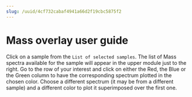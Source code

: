 ```yaml
---
slug: /uuid/4cf732cabaf4941a66d2f19cbc5875f2
---
```


# Mass overlay user guide

Click on a sample from the `List of selected samples`. The list of Mass spectra available for the sample will appear in the upper module just to the right. Go to the row of your interest and click on either the Red, the Blue or the Green column to have the corresponding spectrum plotted in the chosen color. Choose a different spectrum (it may be from a different sample) and a different color to plot it superimposed over the first one.
